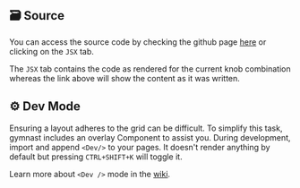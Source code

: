 ## 🗃️ Source

You can access the source code by checking the github page [here](https://github.com/gymnastjs/gymnast/tree/master/storybook/stories) or clicking on the `JSX` tab.

The `JSX` tab contains the code as rendered for the current knob combination whereas the link above will show the content as it was written.

## ⚙️ Dev Mode

Ensuring a layout adheres to the grid can be difficult. To simplify this task, gymnast includes an overlay Component to assist you. During development, import and append `<Dev/>` to your pages. It doesn't render anything by default but pressing `CTRL+SHIFT+K` will toggle it.

Learn more about `<Dev />` mode in the [wiki](https://github.com/gymnastjs/gymnast/wiki/Dev).
